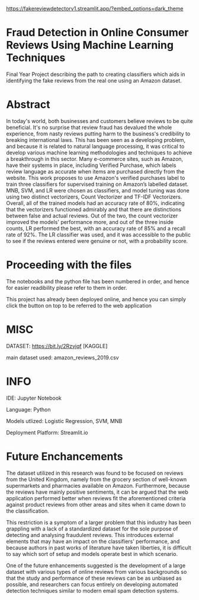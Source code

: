 https://fakereviewdetectorv1.streamlit.app/?embed_options=dark_theme

# Fraud Detection in Online Consumer Reviews Using Machine Learning Techniques
Final Year Project describing the path to creating classifiers which aids in identifying the fake reviews from the real one using an Amazon dataset.

# Abstract
In today's world, both businesses and customers believe reviews to be quite beneficial. It's no surprise that review fraud has devalued the whole experience, from nasty reviews putting harm to the business's credibility to breaking international laws. This has been seen as a developing problem, and because it is related to natural language processing, it was critical to develop various machine learning methodologies and techniques to achieve a breakthrough in this sector. Many e-commerce sites, such as Amazon, have their systems in place, including Verified Purchase, which labels review language as accurate when items are purchased directly from the website. This work proposes to use Amazon's verified purchases label to train three classifiers for supervised training on Amazon’s labelled dataset. MNB, SVM, and LR were chosen as classifiers, and model tuning was done using two distinct vectorizers, Count Vectorizer and TF-IDF Vectorizers. Overall, all of the trained models had an accuracy rate of 80%, indicating that the vectorizers functioned admirably and that there are distinctions between false and actual reviews. Out of the two, the count vectorizer improved the models' performance more, and out of the three inside counts, LR performed the best, with an accuracy rate of 85% and a recall rate of 92%. The LR classifier was used, and it was accessible to the public to see if the reviews entered were genuine or not, with a probability score.

# Proceeding with the files
The notebooks and the python file has been numbered in order, and hence for easier readibility please refer to them in order.

This project has already been deployed online, and hence you can simply click the button on top to be referred to the web application


# MISC

DATASET: https://bit.ly/2Rzvjqf [KAGGLE]

main dataset used: amazon_reviews_2019.csv



# INFO

IDE: Jupyter Notebook

Language: Python

Models utlized: Logistic Regression, SVM, MNB 

Deployment Platform: Streamlit.io


# Future Enchancements
The dataset utilized in this research was found to be focused on reviews from the United Kingdom, namely from the grocery section of well-known supermarkets and pharmacies available on Amazon. Furthermore, because the reviews have mainly positive sentiments, it can be argued that the web application performed better when reviews fit the aforementioned criteria against product reviews from other areas and sites when it came down to the classification. 

This restriction is a symptom of a larger problem that this industry has been grappling with a lack of a standardized dataset for the sole purpose of detecting and analysing fraudulent reviews. This introduces external elements that may have an impact on the classifiers' performance, and because authors in past works of literature have taken liberties, it is difficult to say which sort of setup and models operate best in which scenario.

One of the future enhancements suggested is the development of a large dataset with various types of online reviews from various backgrounds so that the study and performance of these reviews can be as unbiased as possible, and researchers can focus entirely on developing automated detection techniques similar to modern email spam detection systems.

